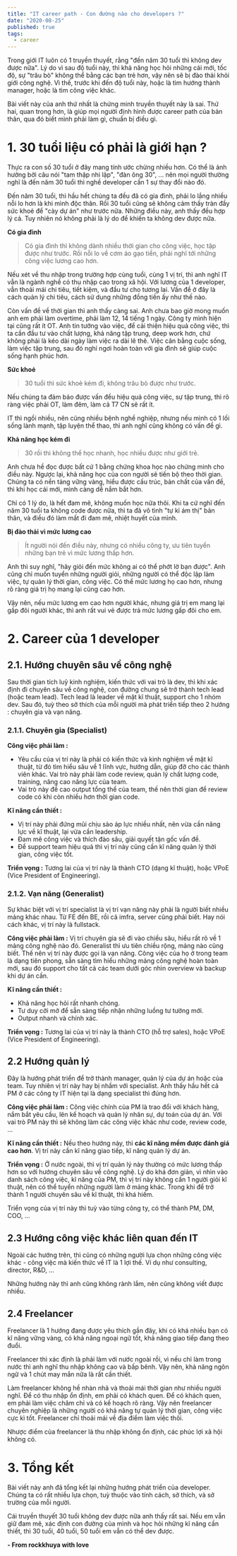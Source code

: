 ```yaml
---
title: "IT career path - Con đường nào cho developers ?"
date: "2020-08-25"
published: true
tags:
  - career
---
```


Trong giới IT luôn có 1 truyền thuyết, rằng "đến năm 30 tuổi thì không dev được nữa". Lý do vì sau độ tuổi này, thì khả năng học hỏi những cái mới, tốc độ, sự "trâu bò" không thể bằng các bạn trẻ hơn, vậy nên sẽ bị đào thải khỏi giới công nghệ. Vì thế, trước khi đến độ tuổi này, hoặc là tìm hướng thành manager, hoặc là tìm công việc khác. 

Bài viết này của anh thứ nhất là chứng minh truyền thuyết này là sai. Thứ hai, quan trọng hơn, là giúp mọi người định hình được career path của bản thân, qua đó biết mình phải làm gì, chuẩn bị điều gì. 

# 1. 30 tuổi liệu có phải là giới hạn ?
Thực ra con số 30 tuổi ở đây mang tính ước chừng nhiều hơn. Có thể là ảnh hưởng bởi câu nói "tam thập nhi lập", "đàn ông 30", ... nên mọi người thường nghĩ là đến năm 30 tuổi thì nghề developer cần 1 sự thay đổi nào đó. 

Đến năm 30 tuổi, thì hầu hết chúng ta đều đã có gia đình, phải lo lắng nhiều nỗi lo hơn là khi mình độc thân. Rồi 30 tuổi cũng sẽ không cảm thấy tràn đầy sức khoẻ để "cày dự án" như trước nữa. Những điều này, anh thấy đều hợp lý cả. Tuy nhiên nó không phải là lý do để khiến ta không dev được nữa. 

**Có gia đình**
> Có gia đình thì không dành nhiều thời gian cho công việc, học tập được như trước. Rồi nỗi lo về cơm áo gạo tiền, phải nghĩ tới những công việc lương cao hơn. 

Nếu xét về thu nhập trong trường hợp cùng tuổi, cùng 1 vị trí, thì anh nghĩ IT vẫn là ngành nghề có thu nhập cao trong xã hội. Với lương của 1 developer, vẫn thoải mái chi tiêu, tiết kiệm, và đầu tư cho tương lai. Vấn đề ở đây là cách quản lý chi tiêu, cách sử dụng những đồng tiền ấy như thế nào. 

Còn vấn đề về thời gian thì anh thấy càng sai. Anh chưa bao giờ mong muốn anh em phải làm overtime, phải làm 12, 14 tiếng 1 ngày. Công ty mình hiện tại cũng rất ít OT. Anh tin tưởng vào việc, để cải thiện hiệu quả công việc, thì ta cần đầu tư vào chất lượng, khả năng tập trung, deep work hơn, chứ không phải là kéo dài ngày làm việc ra dài lê thê. 
Việc cân bằng cuộc sống, làm việc tập trung, sau đó nghỉ ngơi hoàn toàn với gia đình sẽ giúp cuộc sống hạnh phúc hơn. 

**Sức khoẻ**
> 30 tuổi thì sức khoẻ kém đi, không trâu bò được như trước. 

Nếu chúng ta đảm bảo được vấn đều hiệu quả công việc, sự tập trung, thì rõ ràng việc phải OT, làm đêm, làm cả T7 CN sẽ rất ít. 

IT thì ngồi nhiều, nên cũng nhiều bệnh nghề nghiệp, nhưng nếu mình có 1 lối sống lành mạnh, tập luyện thể thao, thì anh nghĩ cũng không có vấn đề gì. 

**Khả năng học kém đi**
> 30 rồi thì không thể học nhanh, học nhiều được như giới trẻ. 

Anh chưa hề đọc được bất cứ 1 bằng chứng khoa học nào chứng minh cho điều này. Ngược lại, khả năng học của con người sẽ tiến bộ theo thời gian. Chúng ta có nền tảng vững vàng, hiểu được cấu trúc, bản chất của vấn đề, thì khi học cái mới, mình càng dễ nắm bắt hơn. 

Chỉ có 1 lý do, là hết đam mê, không muốn học nữa thôi. Khi ta cứ nghĩ đến năm 30 tuổi ta không code được nữa, thì ta đã vô tình "tự kỉ ám thị" bản thân, và điều đó làm mất đi đam mê, nhiệt huyết của mình. 

**Bị đào thải vì mức lương cao**
> Ít người nói đến điều này, nhưng có nhiều công ty, ưu tiên tuyển những bạn trẻ vì mức lương thấp hơn. 

Anh thì suy nghĩ, "hãy giỏi đến mức không ai có thể phớt lờ bạn được". 
Anh cũng chỉ muốn tuyển những người giỏi, những người có thể độc lập làm việc, tự quản lý thời gian, công việc. Có thể mức lương họ cao hơn, nhưng rõ ràng giá trị họ mang lại cũng cao hơn. 

Vậy nên, nếu mức lương em cao hơn người khác, nhưng giá trị em mang lại gấp đôi người khác, thì anh rất vui vẻ được trả mức lương gấp đôi cho em. 

# 2. Career của 1 developer 

## 2.1. Hướng chuyên sâu về công nghệ

Sau thời gian tích luỹ kinh nghiệm, kiến thức với vai trò là dev, thì khi xác định đi chuyên sâu về công nghệ, con đường chung sẽ trở thành tech lead (hoặc team lead). Tech lead là leader về mặt kĩ thuật, support cho 1 nhóm dev. Sau đó, tuỳ theo sở thích của mỗi người mà phát triển tiếp theo 2 hướng : chuyên gia và vạn năng. 

### 2.1.1. Chuyên gia (Specialist)
**Công việc phải làm :** 
- Yêu cầu của vị trí này là phải có kiến thức và kinh nghiệm về mặt kĩ thuật, từ đó tìm hiểu sâu về 1 lĩnh vực, hướng dẫn, giúp đỡ cho các thành viên khác. Vai trò này phải làm code review, quản lý chất lượng code, training, nâng cao năng lực của team. 
- Vai trò này đề cao output tổng thể của team, thế nên thời gian để review code có khi còn nhiều hơn thời gian code. 

**Kĩ năng cần thiết :** 
- Vị trí này phải đứng mũi chịu sào áp lực nhiều nhất, nên vừa cần năng lực về kĩ thuật, lại vừa cần leadership. 
- Đam mê công việc và thích đào sâu, giải quyết tận gốc vấn đề.  
- Để support team hiệu quả thì vị trí này cũng cần kĩ năng quản lý thời gian, công việc tốt. 

**Triển vọng :**
Tương lai của vị trí này là thành CTO (dạng kĩ thuật), hoặc VPoE (Vice President of Engineering). 

### 2.1.2. Vạn năng (Generalist)
Sự khác biệt với vị trí specialist là vị trí vạn năng này phải là người biết nhiều mảng khác nhau. Từ FE đến BE, rồi cả imfra, server cũng phải biết. Hay nói cách khác, vị trí này là fullstack. 

**Công việc phải làm :** 
Vị trí chuyên gia sẽ đi vào chiều sâu, hiểu rất rõ về 1 mảng công nghệ nào đó. Generalist thì ưu tiên chiều rộng, mảng nào cũng biết. Thế nên vị trí này được gọi là vạn năng. 
Công việc của họ ở trong team là dạng tiên phong, sẵn sàng tìm hiểu những mảng công nghệ hoàn toàn mới, sau đó support cho tất cả các team dưới góc nhìn overview và backup khi dự án cần. 

**Kĩ năng cần thiết :** 
- Khả năng học hỏi rất nhanh chóng. 
- Tư duy cởi mở để sẵn sàng tiếp nhận những luồng tư tưởng mới. 
- Output nhanh và chính xác. 

**Triển vọng :**
Tương lai của vị trí này là thành CTO (hỗ trợ sales), hoặc VPoE (Vice President of Engineering).

## 2.2 Hướng quản lý
Đây là hướng phát triển để trở thành manager, quản lý của dự án hoặc của team. 
Tuy nhiên vị trí này hay bị nhầm với specialist. Anh thấy hầu hết cả PM ở các công ty IT hiện tại là dạng specialist thì đúng hơn. 

**Công việc phải làm :** 
Công việc chính của PM là trao đổi với khách hàng, nắm bắt yêu cầu, lên kế hoạch và quản lý nhân sự, dự toán của dự án. Với vai trò PM này thì sẽ không làm các công việc khác như code, review code, ...

**Kĩ năng cần thiết :** 
Nếu theo hướng này, thì **các kĩ năng mềm được đánh giá cao hơn**. Vị trí này cần kĩ năng giao tiếp, kĩ năng quản lý dự án.  

**Triển vọng :**
Ở nước ngoài, thì vị trí quản lý này thường có mức lương thấp hơn so với hướng chuyên sâu về công nghệ. 
Lý do khá đơn giản, vì nhìn vào danh sách công việc, kĩ năng của PM, thì vị trí này không cần 1 người giỏi kĩ thuật, nên có thể tuyển những người làm ở mảng khác. Trong khi để trở thành 1 người chuyên sâu về kĩ thuật, thì khá hiếm.

Triển vọng của vị trí này thì tuỳ vào từng công ty, có thể thành PM, DM, COO, ...

## 2.3 Hướng công việc khác liên quan đến IT
Ngoài các hướng trên, thì cũng có những người lựa chọn những công việc khác - công việc mà kiến thức về IT là 1 lợi thế. 
Ví dụ như consulting, director, R&D, ...

Những hướng này thì anh cũng không rành lắm, nên cũng không viết được nhiều. 

## 2.4 Freelancer
Freelancer là 1 hướng đang được yêu thích gần đây, khi có khá nhiều bạn có kĩ năng vững vàng, có khả năng ngoại ngữ tốt, khả năng giao tiếp đang theo đuổi. 

Freelancer thì xác định là phải làm với nước ngoài rồi, vì nếu chỉ làm trong nước thì anh nghĩ thu nhập không cao và bấp bênh. Vậy nên, khả năng ngôn ngữ và 1 chút may mắn nữa là rất cần thiết. 

Làm freelancer không hề nhàn nhã và thoải mái thời gian như nhiều người nghĩ. Để có thu nhập ổn định, em phải có khách quen. Để có khách quen, em phải làm việc chăm chỉ và có kế hoạch rõ ràng. Vậy nên freelancer chuyên nghiệp là những người có khả năng tự quản lý thời gian, công việc cực kì tốt. Freelancer chỉ thoải mái về địa điểm làm việc thôi. 

Nhược điểm của freelancer là thu nhập không ổn định, các phúc lợi xã hội không có. 

# 3. Tổng kết
Bài viết này anh đã tổng kết lại những hướng phát triển của developer. Chúng ta có rất nhiều lựa chọn, tuỳ thuộc vào tính cách, sở thích, và sở trường của mỗi người. 

Cái truyền thuyết 30 tuổi không dev được nữa anh thấy rất sai. Nếu em vẫn giữ đam mê, xác định con đường của mình và học hỏi những kĩ năng cần thiết, thì 30 tuổi, 40 tuổi, 50 tuổi em vẫn có thể dev được. 

__- From rockkhuya with love__
